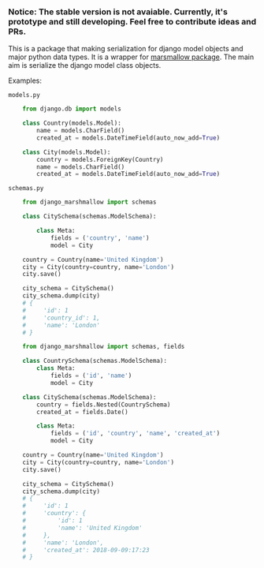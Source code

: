 ### Notice: The stable version is not avaiable. Currently, it's prototype and still developing. Feel free to contribute ideas and PRs.   

This is a package that making serialization for django model objects and major python data types. It is a wrapper for [marsmallow package](https://marshmallow.readthedocs.io). The main aim is serialize the django model class objects.

Examples:

`models.py`

```python
    from django.db import models

    class Country(models.Model):
        name = models.CharField()
        created_at = models.DateTimeField(auto_now_add=True)

    class City(models.Model):
        country = models.ForeignKey(Country)
        name = models.CharField()
        created_at = models.DateTimeField(auto_now_add=True)
```

`schemas.py`

```python
    from django_marshmallow import schemas

    class CitySchema(schemas.ModelSchema):

        class Meta:
            fields = ('country', 'name')
            model = City

    country = Country(name='United Kingdom')
    city = City(country=country, name='London')
    city.save()

    city_schema = CitySchema()
    city_schema.dump(city)
    # {
    #     'id': 1
    #     'country_id': 1,
    #     'name': 'London'
    # }
```

```python
    from django_marshmallow import schemas, fields

    class CountrySchema(schemas.ModelSchema):
        class Meta:
            fields = ('id', 'name')
            model = City

    class CitySchema(schemas.ModelSchema):
        country = fields.Nested(CountrySchema)
        created_at = fields.Date()

        class Meta:
            fields = ('id', 'country', 'name', 'created_at')
            model = City

    country = Country(name='United Kingdom')
    city = City(country=country, name='London')
    city.save()

    city_schema = CitySchema()
    city_schema.dump(city)
    # {
    #     'id': 1
    #     'country': {
    #         'id': 1
    #         'name': 'United Kingdom'
    #     },
    #     'name': 'London',
    #     'created_at': 2018-09-09:17:23
    # }
```


